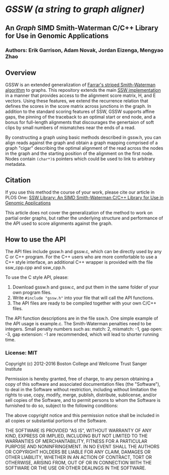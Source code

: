 
# *GSSW (a string to graph aligner)*
## An *Graph* SIMD Smith-Waterman C/C++ Library for Use in Genomic Applications

### Authors: Erik Garrison, Adam Novak, Jordan Eizenga, Mengyao Zhao

## Overview

GSSW is an extended generalization of [Farrar's striped Smith-Waterman algorithm](http://bioinformatics.oxfordjournals.org/content/23/2/156.short)
to graphs. This repository extends the main 
[SSW implementation](https://github.com/mengyao/Complete-Striped-Smith-Waterman-Library/tree/master/src)
in a manner that provides access to the alignment score matrix, H, and E vectors.
Using these features, we extend the recurrence relation that defines the scores
in the score matrix across junctions in the graph.
In addition to the standard scoring features of SSW, GSSW supports affine gaps, the pinning of the traceback to an optimal start or end node, 
and a bonus for full-length alignments that discourages the genertaion of soft clips by small numbers of mismatches near the ends of a read.

By constructing a graph using basic methods described in gssw.h, you can align
reads against the graph and obtain a graph mapping comprised of a graph "cigar"
describing the optimal alignment of the read across the nodes in the graph and
the starting position of the alignment on the first node.  Nodes contain
`(char*)`s pointers which could be used to link to arbitrary metadata.

## Citation

If you use this method the course of your work, please cite our article in PLOS One:
[SSW Library: An SIMD Smith-Waterman C/C++ Library for Use in Genomic
Applications](http://www.plosone.org/article/info%3Adoi%2F10.1371%2Fjournal.pone.0082138)

This article does not cover the generalization of the method to work on partial
order graphs, but rather the underlying structure and performance of the API
used to score alignments against the graph.

## How to use the API

The API files include gssw.h and gssw.c, which can be directly used by any C or
C++ program. For the C++ users who are more comfortable to use a C++ style
interface, an additional C++ wrapper is provided with the file ssw\_cpp.cpp and
ssw\_cpp.h. 

To use the C style API, please: 

1. Download gssw.h and gssw.c, and put them in the same folder of your own
program files.
2. Write `#include "gssw.h"` into your file that will call the API functions.
3. The API files are ready to be compiled together with your own C/C++ files.

The API function descriptions are in the file ssw.h. One simple example of the
API usage is example.c. The Smith-Waterman penalties need to be integers. Small
penalty numbers such as: match: 2, mismatch: -1, gap open: -3, gap extension:
-1 are recommended, which will lead to shorter running time.  

### License: MIT

Copyright (c) 2012-2016 Boston College and Wellcome Trust Sanger Institute

Permission is hereby granted, free of charge, to any person obtaining a copy of
this software and associated documentation files (the "Software"), to deal in
the Software without restriction, including without limitation the rights to
use, copy, modify, merge, publish, distribute, sublicense, and/or sell copies
of the Software, and to permit persons to whom the Software is furnished to do
so, subject to the following conditions:

The above copyright notice and this permission notice shall be included in all
copies or substantial portions of the Software.

THE SOFTWARE IS PROVIDED "AS IS", WITHOUT WARRANTY OF ANY KIND, EXPRESS OR
IMPLIED, INCLUDING BUT NOT LIMITED TO THE WARRANTIES OF MERCHANTABILITY,
FITNESS FOR A PARTICULAR PURPOSE AND NONINFRINGEMENT. IN NO EVENT SHALL THE
AUTHORS OR COPYRIGHT HOLDERS BE LIABLE FOR ANY CLAIM, DAMAGES OR OTHER
LIABILITY, WHETHER IN AN ACTION OF CONTRACT, TORT OR OTHERWISE, ARISING FROM,
OUT OF OR IN CONNECTION WITH THE SOFTWARE OR THE USE OR OTHER DEALINGS IN THE
SOFTWARE.
